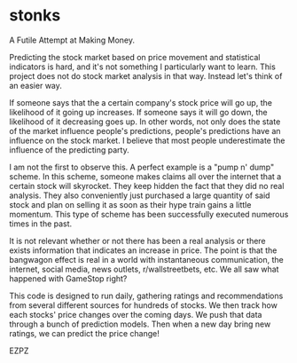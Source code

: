 # stonks
A Futile Attempt at Making Money.

Predicting the stock market based on price movement and statistical indicators is hard, and it's not something I particularly want to learn. This project does not do stock market analysis in that way. Instead let's think of an easier way.

If someone says that the a certain company's stock price will go up, the likelihood of it going up increases. If someone says it will go down, the likelihood of it decreasing goes up. In other words, not only does the state of the market influence people's predictions, people's predictions have an influence on the stock market. I believe that most people underestimate the influence of the predicting party.

I am not the first to observe this. A perfect example is a "pump n' dump" scheme. In this scheme, someone makes claims all over the internet that a certain stock will skyrocket. They keep hidden the fact that they did no real analysis. They also conveniently just purchased a large quantity of said stock and plan on selling it as soon as their hype train gains a little momentum. This type of scheme has been successfully executed numerous times in the past.

It is not relevant whether or not there has been a real analysis or there exists information that indicates an increase in price. The point is that the bangwagon effect is real in a world with instantaneous communication, the internet, social media, news outlets, r/wallstreetbets, etc. We all saw what happened with GameStop right?

This code is designed to run daily, gathering ratings and recommendations from several different sources for hundreds of stocks. We then track how each stocks' price changes over the coming days. We push that data through a bunch of prediction models. Then when a new day bring new ratings, we can predict the price change!

EZPZ
